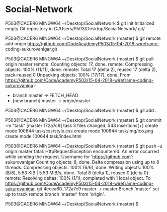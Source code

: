 # Social-Network

P503@CACER6 MINGW64 ~/Desktop/SocialNetwork
$ git init
Initialized empty Git repository in C:/Users/P503/Desktop/SocialNetwork/.git/

P503@CACER6 MINGW64 ~/Desktop/SocialNetwork (master)
$ git remote add origin https://github.com/CodeAcademyP503/15-04-2018-wireframe-                                                                                                                                                 coding-sukurovanigar.git

P503@CACER6 MINGW64 ~/Desktop/SocialNetwork (master)
$ git pull origin master
remote: Counting objects: 17, done.
remote: Compressing objects: 100% (11/11), done.
remote: Total 17 (delta 2), reused 17 (delta 2), pack-reused 0
Unpacking objects: 100% (17/17), done.
From https://github.com/CodeAcademyP503/15-04-2018-wireframe-coding-sukurovaniga                                                                                                                                                 r
 * branch            master     -> FETCH_HEAD
 * [new branch]      master     -> origin/master

P503@CACER6 MINGW64 ~/Desktop/SocialNetwork (master)
$ git add .

P503@CACER6 MINGW64 ~/Desktop/SocialNetwork (master)
$ git commit -m "task"
[master 172a7c9] task
 3 files changed, 543 insertions(+)
 create mode 100644 task/css/style.css
 create mode 100644 task/img/ico.png
 create mode 100644 task/index.html

P503@CACER6 MINGW64 ~/Desktop/SocialNetwork (master)
$ git push -u origin master
fatal: HttpRequestException encountered.
   An error occurred while sending the request.
Username for 'https://github.com': sukurovanigar
Counting objects: 8, done.
Delta compression using up to 8 threads.
Compressing objects: 100% (6/6), done.
Writing objects: 100% (8/8), 5.53 KiB | 5.53 MiB/s, done.
Total 8 (delta 1), reused 0 (delta 0)
remote: Resolving deltas: 100% (1/1), completed with 1 local object.
To https://github.com/CodeAcademyP503/15-04-2018-wireframe-coding-sukurovanigar.                                                                                                                                                 git
   4ecea60..172a7c9  master -> master
Branch 'master' set up to track remote branch 'master' from 'origin'.

P503@CACER6 MINGW64 ~/Desktop/SocialNetwork (master)
$










